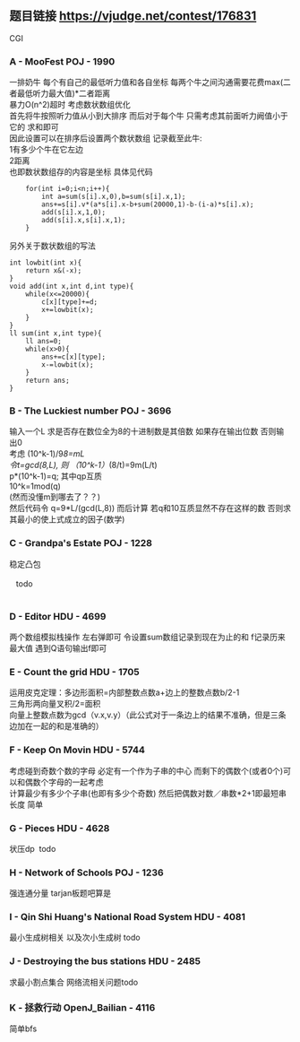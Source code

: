 ## 题目链接 https://vjudge.net/contest/176831

CGI

### A - MooFest POJ - 1990 
一排奶牛 每个有自己的最低听力值和各自坐标 每两个牛之间沟通需要花费max(二者最低听力最大值)*二者距离<br>
暴力O(n^2)超时 考虑数状数组优化<br>
首先将牛按照听力值从小到大排序 而后对于每个牛 只需考虑其前面听力阙值小于它的 求和即可<br>
因此设置可以在排序后设置两个数状数组<be>
记录截至此牛:<br>
1有多少个牛在它左边 <br>
2距离 <br>
也即数状数组存的内容是坐标 具体见代码
    
    
        for(int i=0;i<n;i++){
            int a=sum(s[i].x,0),b=sum(s[i].x,1);
            ans+=s[i].v*(a*s[i].x-b+sum(20000,1)-b-(i-a)*s[i].x);
            add(s[i].x,1,0);
            add(s[i].x,s[i].x,1);
        }
    
    
另外关于数状数组的写法
    
    
    int lowbit(int x){
        return x&(-x);
    }
    void add(int x,int d,int type){
        while(x<=20000){
            c[x][type]+=d;
            x+=lowbit(x);
        }
    }
    ll sum(int x,int type){
        ll ans=0;
        while(x>0){
            ans+=c[x][type];
            x-=lowbit(x);
        }
        return ans;
    }
    
    
### B - The Luckiest number POJ - 3696 
输入一个L 求是否存在数位全为8的十进制数是其倍数 如果存在输出位数 否则输出0<br>
考虑  (10^k-1)/9*8=mL<br>
令t=gcd(8,L), 则 （10^k-1）*(8/t)=9m(L/t)<br>
p*(10^k-1)=q; 其中qp互质<br>
10^k=1mod(q) <br>  (然而没懂m到哪去了？？)<br>
然后代码令 q=9*L/(gcd(L,8)) 而后计算 若q和10互质显然不存在这样的数 否则求其最小的使上式成立的因子(数学)

### C - Grandpa's Estate POJ - 1228 
稳定凸包
<br>
<br>    todo
<br>
<br>

### D - Editor HDU - 4699 
两个数组模拟栈操作 左右弹即可 令设置sum数组记录到现在为止的和 f记录历来最大值 遇到Q语句输出f即可

### E - Count the grid HDU - 1705 
运用皮克定理：多边形面积=内部整数点数a+边上的整数点数b/2-1<br>
三角形两向量叉积/2=面积<br>
向量上整数点数为gcd（v.x,v.y）（此公式对于一条边上的结果不准确，但是三条边加在一起的和是准确的）<br>

### F - Keep On Movin HDU - 5744 
考虑碰到奇数个数的字母 必定有一个作为子串的中心 而剩下的偶数个(或者0个)可以和偶数个字母的一起考虑<br>
计算最少有多少个子串(也即有多少个奇数) 然后把偶数对数／串数*2+1即最短串长度 简单

### G - Pieces HDU - 4628 
状压dp  todo

### H - Network of Schools POJ - 1236 
强连通分量 tarjan板题吧算是

### I - Qin Shi Huang's National Road System HDU - 4081 
最小生成树相关 以及次小生成树 todo

### J - Destroying the bus stations HDU - 2485 
求最小割点集合 网络流相关问题todo

### K - 拯救行动 OpenJ_Bailian - 4116 
简单bfs
    
